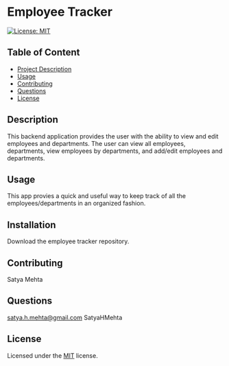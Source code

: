 
# Employee Tracker

[![License: MIT](https://img.shields.io/badge/License-MIT-yellow.svg)](https://opensource.org/licenses/MIT)

## Table of Content
- [Project Description](#Description)
- [Usage](#Usage)
- [Contributing](#Installation)
- [Questions](#Questions)
- [License](#License)
## Description
This backend application provides the user with the ability to view and edit employees and departments. The user can view all employees, departments, view employees by departments, and add/edit employees and departments. 
## Usage
This app provies a quick and useful way to keep track of all the employees/departments in an organized fashion. 
## Installation
Download the employee tracker repository.
## Contributing
Satya Mehta
## Questions
satya.h.mehta@gmail.com
SatyaHMehta
## License
Licensed under the [MIT](https://choosealicense.com/licenses/mit/) license.
